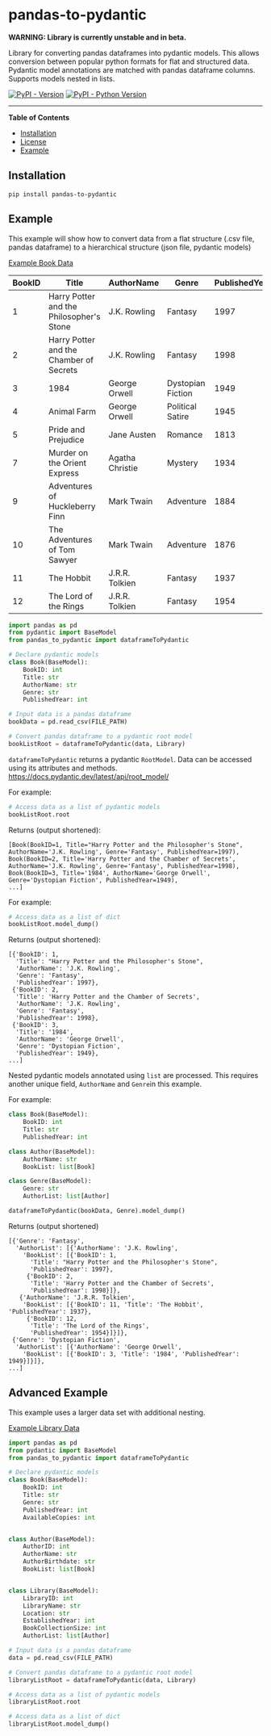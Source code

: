 # pandas-to-pydantic

**WARNING: Library is currently unstable and in beta.**

Library for converting pandas dataframes into pydantic models. This allows conversion between popular python formats for flat and structured data. Pydantic model annotations are matched with pandas dataframe columns. Supports models nested in lists. 

[![PyPI - Version](https://img.shields.io/pypi/v/pandas-to-pydantic.svg)](https://pypi.org/project/pandas-to-pydantic)
[![PyPI - Python Version](https://img.shields.io/pypi/pyversions/pandas-to-pydantic.svg)](https://pypi.org/project/pandas-to-pydantic)

-----

**Table of Contents**

- [Installation](#installation)
- [License](/LICENSE)
- [Example](#example)

## Installation

```console
pip install pandas-to-pydantic
```

## Example

This example will show how to convert data from a flat structure (.csv file, pandas dataframe) to a hierarchical structure (json file, pydantic models)

[Example Book Data](https://github.com/magicalpuffin/pandas-to-pydantic/blob/main/tests/testData/bookData.csv)

|BookID|Title|AuthorName|Genre|PublishedYear|
|---|---|---|---|---|
|1|Harry Potter and the Philosopher's Stone|J.K. Rowling|Fantasy|1997|
|2|Harry Potter and the Chamber of Secrets|J.K. Rowling|Fantasy|1998|
|3|1984|George Orwell|Dystopian Fiction|1949|
|4|Animal Farm|George Orwell|Political Satire|1945|
|5|Pride and Prejudice|Jane Austen|Romance|1813|
|7|Murder on the Orient Express|Agatha Christie|Mystery|1934|
|9|Adventures of Huckleberry Finn|Mark Twain|Adventure|1884|
|10|The Adventures of Tom Sawyer|Mark Twain|Adventure|1876|
|11|The Hobbit|J.R.R. Tolkien|Fantasy|1937|
|12|The Lord of the Rings|J.R.R. Tolkien|Fantasy|1954|


```python
import pandas as pd
from pydantic import BaseModel
from pandas_to_pydantic import dataframeToPydantic

# Declare pydantic models
class Book(BaseModel):
    BookID: int
    Title: str
    AuthorName: str
    Genre: str
    PublishedYear: int

# Input data is a pandas dataframe
bookData = pd.read_csv(FILE_PATH)

# Convert pandas dataframe to a pydantic root model
bookListRoot = dataframeToPydantic(data, Library)
```

`dataframeToPydantic` returns a pydantic `RootModel`. Data can be accessed using its attributes and methods. https://docs.pydantic.dev/latest/api/root_model/

For example:
```python
# Access data as a list of pydantic models
bookListRoot.root
```
Returns (output shortened):
```
[Book(BookID=1, Title="Harry Potter and the Philosopher's Stone", AuthorName='J.K. Rowling', Genre='Fantasy', PublishedYear=1997), 
Book(BookID=2, Title='Harry Potter and the Chamber of Secrets', AuthorName='J.K. Rowling', Genre='Fantasy', PublishedYear=1998), 
Book(BookID=3, Title='1984', AuthorName='George Orwell', Genre='Dystopian Fiction', PublishedYear=1949), 
...]
```

For example:
```python
# Access data as a list of dict
bookListRoot.model_dump()
```
Returns (output shortened):
```
[{'BookID': 1,
  'Title': "Harry Potter and the Philosopher's Stone",
  'AuthorName': 'J.K. Rowling',
  'Genre': 'Fantasy',
  'PublishedYear': 1997},
 {'BookID': 2,
  'Title': 'Harry Potter and the Chamber of Secrets',
  'AuthorName': 'J.K. Rowling',
  'Genre': 'Fantasy',
  'PublishedYear': 1998},
 {'BookID': 3,
  'Title': '1984',
  'AuthorName': 'George Orwell',
  'Genre': 'Dystopian Fiction',
  'PublishedYear': 1949},
...]
```


Nested pydantic models annotated using `list` are processed. This requires another unique field, `AuthorName` and `Genre`in this example. 

For example:
```python
class Book(BaseModel):
    BookID: int
    Title: str
    PublishedYear: int

class Author(BaseModel):
    AuthorName: str
    BookList: list[Book]

class Genre(BaseModel):
    Genre: str
    AuthorList: list[Author]

dataframeToPydantic(bookData, Genre).model_dump()
```
Returns (output shortened)
```
[{'Genre': 'Fantasy',
  'AuthorList': [{'AuthorName': 'J.K. Rowling',
    'BookList': [{'BookID': 1,
      'Title': "Harry Potter and the Philosopher's Stone",
      'PublishedYear': 1997},
     {'BookID': 2,
      'Title': 'Harry Potter and the Chamber of Secrets',
      'PublishedYear': 1998}]},
   {'AuthorName': 'J.R.R. Tolkien',
    'BookList': [{'BookID': 11, 'Title': 'The Hobbit', 'PublishedYear': 1937},
     {'BookID': 12,
      'Title': 'The Lord of the Rings',
      'PublishedYear': 1954}]}]},
 {'Genre': 'Dystopian Fiction',
  'AuthorList': [{'AuthorName': 'George Orwell',
    'BookList': [{'BookID': 3, 'Title': '1984', 'PublishedYear': 1949}]}]},
...]
```

## Advanced Example
This example uses a larger data set with additional nesting.

[Example Library Data](https://github.com/magicalpuffin/pandas-to-pydantic/blob/main/tests/testData/libraryData.csv)

```python
import pandas as pd
from pydantic import BaseModel
from pandas_to_pydantic import dataframeToPydantic

# Declare pydantic models
class Book(BaseModel):
    BookID: int
    Title: str
    Genre: str
    PublishedYear: int
    AvailableCopies: int


class Author(BaseModel):
    AuthorID: int
    AuthorName: str
    AuthorBirthdate: str
    BookList: list[Book]


class Library(BaseModel):
    LibraryID: int
    LibraryName: str
    Location: str
    EstablishedYear: int
    BookCollectionSize: int
    AuthorList: list[Author]

# Input data is a pandas dataframe
data = pd.read_csv(FILE_PATH)

# Convert pandas dataframe to a pydantic root model
libraryListRoot = dataframeToPydantic(data, Library)

# Access data as a list of pydantic models
libraryListRoot.root

# Access data as a list of dict
libraryListRoot.model_dump()
```